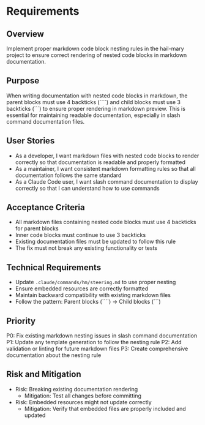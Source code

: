 # Requirements

## Overview
Implement proper markdown code block nesting rules in the hail-mary project to ensure correct rendering of nested code blocks in markdown documentation.

## Purpose
When writing documentation with nested code blocks in markdown, the parent blocks must use 4 backticks (````) and child blocks must use 3 backticks (```) to ensure proper rendering in markdown preview. This is essential for maintaining readable documentation, especially in slash command documentation files.

## User Stories
- As a developer, I want markdown files with nested code blocks to render correctly so that documentation is readable and properly formatted
- As a maintainer, I want consistent markdown formatting rules so that all documentation follows the same standard
- As a Claude Code user, I want slash command documentation to display correctly so that I can understand how to use commands

## Acceptance Criteria
- All markdown files containing nested code blocks must use 4 backticks for parent blocks
- Inner code blocks must continue to use 3 backticks
- Existing documentation files must be updated to follow this rule
- The fix must not break any existing functionality or tests

## Technical Requirements
- Update `.claude/commands/hm/steering.md` to use proper nesting
- Ensure embedded resources are correctly formatted
- Maintain backward compatibility with existing markdown files
- Follow the pattern: Parent blocks (````) → Child blocks (```)

## Priority

P0: Fix existing markdown nesting issues in slash command documentation
P1: Update any template generation to follow the nesting rule
P2: Add validation or linting for future markdown files
P3: Create comprehensive documentation about the nesting rule

## Risk and Mitigation
- Risk: Breaking existing documentation rendering
  - Mitigation: Test all changes before committing
- Risk: Embedded resources might not update correctly
  - Mitigation: Verify that embedded files are properly included and updated
